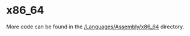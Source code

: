 # x86_64

More code can be found in the [/Languages/Assembly/x86_64](https://github.com/codedeviate/aicollectioncode/tree/master/Languages/Assembly/x86_64) directory.